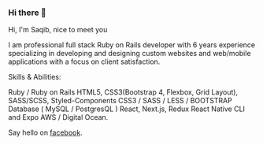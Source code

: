 ### Hi there 👋

Hi, I'm Saqib, nice to meet you

I am professional full stack Ruby on Rails developer with 6 years experience specializing in developing and designing custom websites and web/mobile applications with a focus on client satisfaction. 



Skills & Abilities:

 Ruby / Ruby on Rails 
 HTML5, CSS3(Bootstrap 4, Flexbox, Grid Layout), SASS/SCSS, Styled-Components 
 CSS3 / SASS / LESS / BOOTSTRAP 
 Database ( MySQL / PostgresQL ) 
 React, Next.js, Redux 
 React Native CLI and Expo 
 AWS / Digital Ocean.

Say hello on <a href='https://facebook.com/saqib.rubydev'>facebook</a>.
